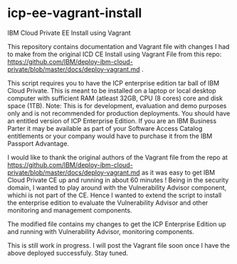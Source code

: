 # icp-ee-vagrant-install
IBM Cloud Private EE Install using Vagrant 

This repository contains documentation and Vagrant file with changes I had to make from the original ICD CE Install using Vagrant File from this repo: https://github.com/IBM/deploy-ibm-cloud-private/blob/master/docs/deploy-vagrant.md . 

This script requires you to have the ICP enterprise edition tar ball of IBM Cloud Private. This is meant to be installed on a  laptop or local desktop computer with sufficient RAM (atleast 32GB, CPU (8 cores) core and disk space (1TB). Note: This is for development, evaluation and demo purposes only and is not recommended for production deployments. You should have an entitled version of ICP Enterprise Edition. If you are an IBM Business Parter it may be available as part of your Software Access Catalog entitlements or your company would have to purchase it from the IBM Passport Advantage.

I would like to thank the original authors of the Vagrant file from the repo at https://github.com/IBM/deploy-ibm-cloud-private/blob/master/docs/deploy-vagrant.md as it was easy to get IBM Cloud Private CE up and running in about 60 minutes !  Being in the security domain, I wanted to play around with the Vulnerability Advisor component, whichi is not part of the CE. Hence I wanted to extend the script to install the enterprise edition to evaluate the Vulnerability Advisor and other monitoring and management components.

The modified file contains my changes to get the ICP Enterprise Edition up and running with Vulnerability Advisor, monitoring components. 

This is still work in progress. I will post the Vagrant file soon once I have the above deployed successfuly. Stay tuned.
